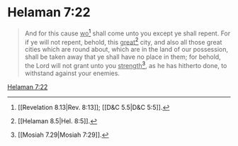 # Helaman 7:22

> And for this cause <u>wo</u>[^a] shall come unto you except ye shall repent. For if ye will not repent, behold, this <u>great</u>[^b] city, and also all those great cities which are round about, which are in the land of our possession, shall be taken away that ye shall have no place in them; for behold, the Lord will not grant unto you <u>strength</u>[^c], as he has hitherto done, to withstand against your enemies.

[Helaman 7:22](https://www.churchofjesuschrist.org/study/scriptures/bofm/hel/7?lang=eng&id=p22#p22)


[^a]: [[Revelation 8.13|Rev. 8:13]]; [[D&C 5.5|D&C 5:5]].  
[^b]: [[Helaman 8.5|Hel. 8:5]].  
[^c]: [[Mosiah 7.29|Mosiah 7:29]].  
